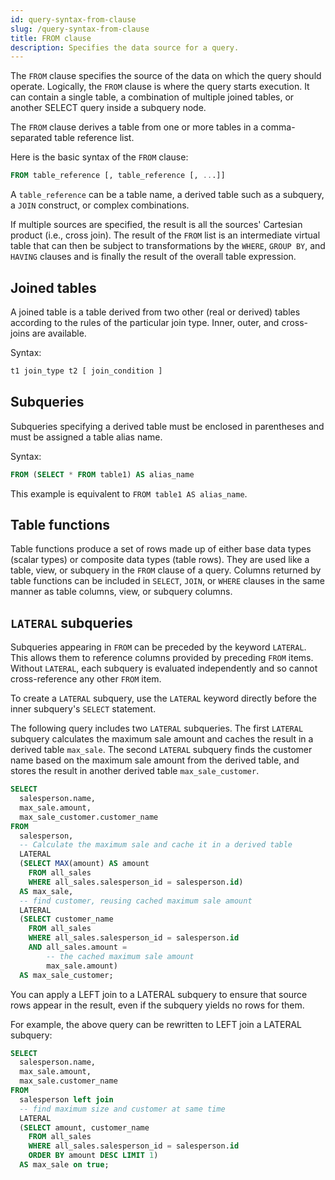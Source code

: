 ```yaml
---
id: query-syntax-from-clause
slug: /query-syntax-from-clause
title: FROM clause
description: Specifies the data source for a query.
---
```

<head>
  <link rel="canonical" href="https://docs.risingwave.com/docs/current/query-syntax-from-clause/" />
</head>

The `FROM` clause specifies the source of the data on which the query should operate. Logically, the `FROM` clause is where the query starts execution. It can contain a single table, a combination of multiple joined tables, or another SELECT query inside a subquery node.

The `FROM` clause derives a table from one or more tables in a comma-separated table reference list.

Here is the basic syntax of the `FROM` clause:

```sql
FROM table_reference [, table_reference [, ...]]
```

A `table_reference` can be a table name, a derived table such as a subquery, a `JOIN` construct, or complex combinations.

If multiple sources are specified, the result is all the sources' Cartesian product (i.e., cross join). The result of the `FROM` list is an intermediate virtual table that can then be subject to transformations by the `WHERE`, `GROUP BY`, and `HAVING` clauses and is finally the result of the overall table expression.

## Joined tables

A joined table is a table derived from two other (real or derived) tables according to the rules of the particular join type. Inner, outer, and cross-joins are available.

Syntax:

```sql
t1 join_type t2 [ join_condition ]
```

## Subqueries

Subqueries specifying a derived table must be enclosed in parentheses and must be assigned a table alias name.

Syntax:

```sql
FROM (SELECT * FROM table1) AS alias_name
```

This example is equivalent to `FROM table1 AS alias_name`.

## Table functions

Table functions produce a set of rows made up of either base data types (scalar types) or composite data types (table rows). They are used like a table, view, or subquery in the `FROM` clause of a query. Columns returned by table functions can be included in `SELECT`, `JOIN`, or `WHERE` clauses in the same manner as table columns, view, or subquery columns.

## `LATERAL` subqueries

Subqueries appearing in `FROM` can be preceded by the keyword `LATERAL`. This allows them to reference columns provided by preceding `FROM` items. Without `LATERAL`, each subquery is evaluated independently and so cannot cross-reference any other `FROM` item.

To create a `LATERAL` subquery, use the `LATERAL` keyword directly before the inner subquery's `SELECT` statement.

The following query includes two `LATERAL` subqueries. The first `LATERAL` subquery calculates the maximum sale amount and caches the result in a derived table `max_sale`. The second `LATERAL` subquery finds the customer name based on the maximum sale amount from the derived table, and stores the result in another derived table `max_sale_customer`.

```sql
SELECT
  salesperson.name,
  max_sale.amount,
  max_sale_customer.customer_name
FROM
  salesperson,
  -- Calculate the maximum sale and cache it in a derived table
  LATERAL
  (SELECT MAX(amount) AS amount
    FROM all_sales
    WHERE all_sales.salesperson_id = salesperson.id)
  AS max_sale,
  -- find customer, reusing cached maximum sale amount
  LATERAL
  (SELECT customer_name
    FROM all_sales
    WHERE all_sales.salesperson_id = salesperson.id
    AND all_sales.amount =
        -- the cached maximum sale amount
        max_sale.amount)
  AS max_sale_customer;
  ```

You can apply a LEFT join to a LATERAL subquery to ensure that source rows appear in the result, even if the subquery yields no rows for them.

For example, the above query can be rewritten to LEFT join a LATERAL subquery:

```sql
SELECT
  salesperson.name,
  max_sale.amount,
  max_sale.customer_name
FROM
  salesperson left join
  -- find maximum size and customer at same time
  LATERAL
  (SELECT amount, customer_name
    FROM all_sales
    WHERE all_sales.salesperson_id = salesperson.id
    ORDER BY amount DESC LIMIT 1)
  AS max_sale on true;
```
